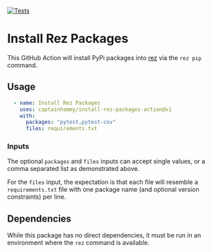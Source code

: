 [![Tests](https://github.com/captainhammy/install-rez-packages-action/actions/workflows/tests.yml/badge.svg)](https://github.com/captainhammy/install-rez-packages-action/actions/workflows/tests.yml)
# Install Rez Packages

This GitHub Action will install PyPi packages into [rez](https://github.com/AcademySoftwareFoundation/rez) via the `rez pip` command.

## Usage

```yaml
  - name: Install Rez Packages
    uses: captainhammy/install-rez-packages-action@v1
    with:
      packages: "pytest,pytest-cov" 
      files: requirements.txt
```

### Inputs

The optional `packages` and `files` inputs can accept single values, or a comma separated list as demonstrated above.

For the `files` input, the expectation is that each file will resemble a `requirements.txt` file with one package name
(and optional version constraints) per line.

## Dependencies

While this package has no direct dependencies, it must be run in an environment where the `rez` command is available. 
